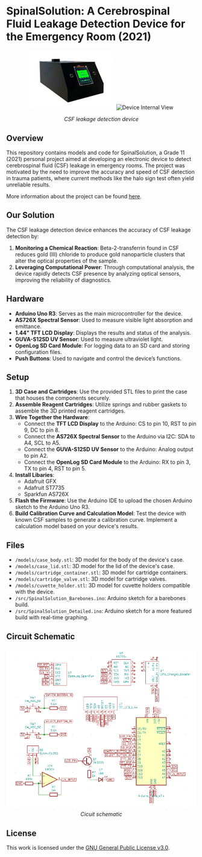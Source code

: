 # SpinalSolution: A Cerebrospinal Fluid Leakage Detection Device for the Emergency Room (2021)

<p align="center">
  <img src="./images/device_1.png" alt="Device Photo" width="45%">
  <img src="./images/device_2.png" alt="Device Internal View" width="45%">
</p>
<p align="center"><i>CSF leakage detection device</i></p>

## Overview

This repository contains models and code for SpinalSolution, a Grade 11 (2021) personal project aimed at developing an electronic device to detect cerebrospinal fluid (CSF) leakage in emergency rooms. The project was motivated by the need to improve the accuracy and speed of CSF detection in trauma patients, where current methods like the halo sign test often yield unreliable results.

More information about the project can be found [here](https://projectboard.world/ysc/project/spinal-solution-developing-an-electronic-device-to-detect-cerebrospinal-fluid-in-the-emergency-room).

## Our Solution

The CSF leakage detection device enhances the accuracy of CSF leakage detection by:

1. **Monitoring a Chemical Reaction**: Beta-2-transferrin found in CSF reduces gold (III) chloride to produce gold nanoparticle clusters that alter the optical properties of the sample.
2. **Leveraging Computational Power**: Through computational analysis, the device rapidly detects CSF presence by analyzing optical sensors, improving the  reliability of diagnostics.

## Hardware

- **Arduino Uno R3**: Serves as the main microcontroller for the device.
- **AS726X Spectral Sensor**: Used to measure visible light absorption and emittance.
- **1.44" TFT LCD Display**: Displays the results and status of the analysis.
- **GUVA-S12SD UV Sensor**: Used to measure ultraviolet light.
- **OpenLog SD Card Module**: For logging data to an SD card and storing configuration files.
- **Push Buttons**: Used to navigate and control the device’s functions.

## Setup

1. **3D Case and Cartridges**: Use the provided STL files to print the case that houses the components securely.
2. **Assemble Reagent Cartridges**: Utilize springs and rubber gaskets to assemble the 3D printed reagent cartridges.
3. **Wire Together the Hardware**:
    - Connect the **TFT LCD Display** to the Arduino: CS to pin 10, RST to pin 9, DC to pin 8.
    - Connect the **AS726X Spectral Sensor** to the Arduino via I2C: SDA to A4, SCL to A5.
    - Connect the **GUVA-S12SD UV Sensor** to the Arduino: Analog output to pin A2.
    - Connect the **OpenLog SD Card Module** to the Arduino: RX to pin 3, TX to pin 4, RST to pin 5.
4. **Install Libaries**:
    - Adafruit GFX
    - Adafruit ST7735
    - Sparkfun AS726X
5. **Flash the Firmware**: Use the Arduino IDE to upload the chosen Arduino sketch to the Arduino Uno R3.
6. **Build Calibration Curve and Calculation Model**: Test the device with known CSF samples to generate a calibration curve. Implement a calculation model based on your device's results.

## Files

- `/models/case_body.stl`: 3D model for the body of the device's case.
- `/models/case_lid.stl`: 3D model for the lid of the device's case.
- `/models/cartridge_container.stl`: 3D model for cartridge containers.
- `/models/cartridge_valve.stl`: 3D model for cartridge valves.
- `/models/cuvette_holder.stl`: 3D model for cuvette holders compatible with the device.
- `/src/SpinalSolution_Barebones.ino`: Arduino sketch for a barebones build.
- `/src/SpinalSolution_Detailed.ino`: Arduino sketch for a more featured build with real-time graphing.

## Circuit Schematic

<p align="center">
  <img src="./images/circuit.png" alt="Circuit schematic">
  <i>Cicuit schematic</i>
</p>


## License

This work is licensed under the [GNU General Public License v3.0](https://www.gnu.org/licenses/gpl-3.0.en.html).
